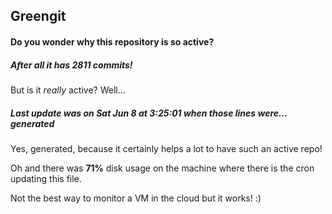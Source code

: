 ## Greengit

#### Do you wonder why this repository is so active?

##### After all it has 2811 commits!

But is it *really* active? Well...

##### Last update was on Sat Jun 8 at 3:25:01 when those lines were... generated

Yes, generated, because it certainly helps a lot to have such an active repo!

Oh and there was **71%** disk usage on the machine
where there is the cron updating this file.

Not the best way to monitor a VM in the cloud but it works! :)

